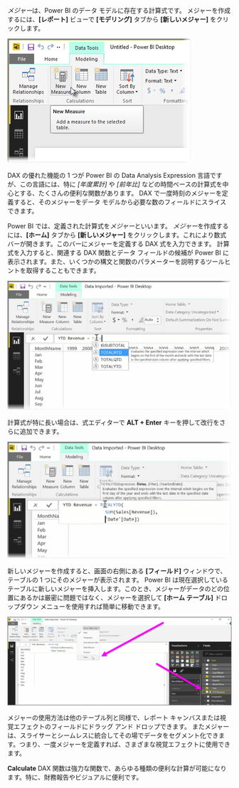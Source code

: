 *メジャー*は、Power BI のデータ モデルに存在する計算式です。 メジャーを作成するには、**[レポート]** ビューで **[モデリング]** タブから **[新しいメジャー]** をクリックします。

![](media/2-5-create-calculated-measures/2-5_1.png)

DAX の優れた機能の 1 つが Power BI の Data Analysis Expression 言語ですが、この言語には、特に *[年度累計]* や *[前年比]* などの時間ベースの計算式を中心とする、たくさんの便利な関数があります。 DAX で一度時刻のメジャーを定義すると、そのメジャーをデータ モデルから必要な数のフィールドにスライスできます。

Power BI では、定義された計算式を*メジャー*といいます。 *メジャー*を作成するには、**[ホーム]** タブから **[新しいメジャー]** をクリックします。これにより数式バーが開きます。このバーにメジャーを定義する DAX 式を入力できます。 計算式を入力すると、関連する DAX 関数とデータ フィールドの候補が Power BI に表示されます。また、いくつかの構文と関数のパラメーターを説明するツールヒントを取得することもできます。

![](media/2-5-create-calculated-measures/2-5_2.png)

計算式が特に長い場合は、式エディターで **ALT + Enter** キーを押して改行をさらに追加できます。

![](media/2-5-create-calculated-measures/2-5_3.png)

新しいメジャーを作成すると、画面の右側にある **[フィールド]** ウィンドウで、テーブルの 1 つにそのメジャーが表示されます。 Power BI は現在選択しているテーブルに新しいメジャーを挿入します。このとき、メジャーがデータのどの位置にあるかは厳密に問題ではなく、メジャーを選択して **[ホーム テーブル]** ドロップダウン メニューを使用すれば簡単に移動できます。

![](media/2-5-create-calculated-measures/2-5_4.png)

メジャーの使用方法は他のテーブル列と同様で、レポート キャンバスまたは視覚エフェクトのフィールドにドラッグ アンド ドロップできます。 またメジャーは、スライサーとシームレスに統合してその場でデータをセグメント化できます。つまり、一度メジャーを定義すれば、さまざまな視覚エフェクトに使用できます。

**Calculate** DAX 関数は強力な関数で、あらゆる種類の便利な計算が可能になります。特に、財務報告やビジュアルに便利です。

